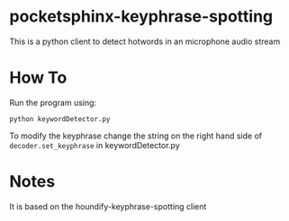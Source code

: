 # pocketsphinx-keyphrase-spotting

This is a python client to detect hotwords in an microphone audio stream
# How To
Run the program using:
```
python keywordDetector.py
```
To modify the keyphrase change the string on the right hand side of `decoder.set_keyphrase` in keywordDetector.py

# Notes
It is based on the houndify-keyphrase-spotting client

